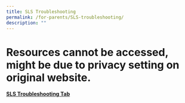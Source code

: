 ```yaml
---
title: SLS Troubleshooting
permalink: /for-parents/SLS-troubleshooting/
description: ""
---
```

# Resources cannot be accessed, might be due to privacy setting on original website.

**[SLS Troubleshooting Tab](https://static.learning.moe.edu.sg/UserGuide/login-troubleshooting.html#)**